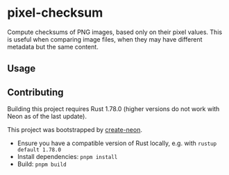 # pixel-checksum

Compute checksums of PNG images, based only on their pixel values. This is useful when comparing image files, when they may have different metadata but the same content.

## Usage

## Contributing

Building this project requires Rust 1.78.0 (higher versions do not work with Neon as of the last update).

This project was bootstrapped by [create-neon](https://www.npmjs.com/package/create-neon).

- Ensure you have a compatible version of Rust locally, e.g. with `rustup default 1.78.0`
- Install dependencies: `pnpm install`
- Build: `pnpm build`
